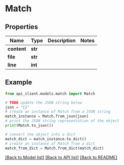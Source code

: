# Match


## Properties

Name | Type | Description | Notes
------------ | ------------- | ------------- | -------------
**content** | **str** |  | 
**file** | **str** |  | 
**line** | **int** |  | 

## Example

```python
from api_client.models.match import Match

# TODO update the JSON string below
json = "{}"
# create an instance of Match from a JSON string
match_instance = Match.from_json(json)
# print the JSON string representation of the object
print(Match.to_json())

# convert the object into a dict
match_dict = match_instance.to_dict()
# create an instance of Match from a dict
match_from_dict = Match.from_dict(match_dict)
```
[[Back to Model list]](../README.md#documentation-for-models) [[Back to API list]](../README.md#documentation-for-api-endpoints) [[Back to README]](../README.md)


